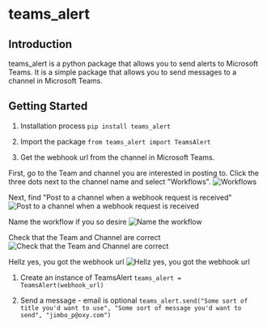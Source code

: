 # teams_alert

## Introduction

teams_alert is a python package that allows you to send alerts to Microsoft Teams. It is a simple package that allows you to send messages to a channel in Microsoft Teams.

## Getting Started

1. Installation process
```pip install teams_alert```

2. Import the package
```from teams_alert import TeamsAlert```

3. Get the webhook url from the channel in Microsoft Teams.

First, go to the Team and channel you are interested in posting to. Click the three dots next to the channel name and select "Workflows".
![Workflows](https://github.com/jimbo-p/AoC23/blob/e6fceefdc962b867d264f822ea0c3dae286b3bed/teams_workflows.JPG)

Next, find "Post to a channel when a webhook request is received"
![Post to a channel when a webhook request is received](https://github.com/jimbo-p/AoC23/blob/e6fceefdc962b867d264f822ea0c3dae286b3bed/teams_webhook_workflow.JPG)

Name the workflow if you so desire
![Name the workflow]([docs\workflows_naming.JPG](https://github.com/jimbo-p/AoC23/blob/e6fceefdc962b867d264f822ea0c3dae286b3bed/workflows_naming.JPG))

Check that the Team and Channel are correct
![Check that the Team and Channel are correct]([docs\workflow_team_and_channel.JPG](https://github.com/jimbo-p/AoC23/blob/e6fceefdc962b867d264f822ea0c3dae286b3bed/workflow_team_and_channel.JPG))

Hellz yes, you got the webhook url
![Hellz yes, you got the webhook url]([docs\workflow_URL.JPG](https://github.com/jimbo-p/AoC23/blob/e6fceefdc962b867d264f822ea0c3dae286b3bed/workflow_URL.JPG))

1. Create an instance of TeamsAlert
```teams_alert = TeamsAlert(webhook_url)```

1. Send a message - email is optional
```teams_alert.send("Some sort of title you'd want to use", "Some sort of message you'd want to send", "jimbo_p@oxy.com")```